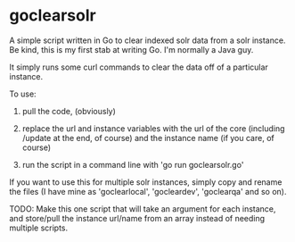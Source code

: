 goclearsolr
===========

A simple script written in Go to clear indexed solr data from a solr instance. Be kind, this is my first stab at writing Go. I'm normally a Java guy.

It simply runs some curl commands to clear the data off of a particular instance. 

To use: 

1. pull the code, (obviously)

2. replace the url and instance variables with the url of the core (including /update at the end, of course) and the instance name (if you care, of course)

3. run the script in a command line with 'go run goclearsolr.go'

If you want to use this for multiple solr instances, simply copy and rename the files (I have mine as 'goclearlocal', 'gocleardev', 'goclearqa' and so on).

TODO: Make this one script that will take an argument for each instance, and store/pull the instance url/name from an array instead of needing multiple scripts. 

